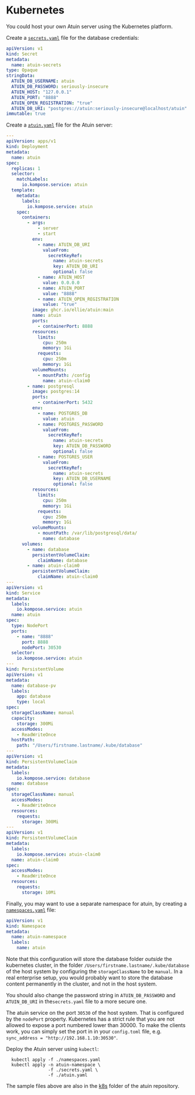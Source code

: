 # Kubernetes

You could host your own Atuin server using the Kubernetes platform.

Create a [`secrets.yaml`](../../../k8s/secrets.yaml) file for the database credentials:

```yaml
apiVersion: v1
kind: Secret
metadata:
  name: atuin-secrets
type: Opaque
stringData:
  ATUIN_DB_USERNAME: atuin
  ATUIN_DB_PASSWORD: seriously-insecure
  ATUIN_HOST: "127.0.0.1"
  ATUIN_PORT: "8888"
  ATUIN_OPEN_REGISTRATION: "true"
  ATUIN_DB_URI: "postgres://atuin:seriously-insecure@localhost/atuin"
immutable: true
```

Create a [`atuin.yaml`](../../../k8s/atuin.yaml) file for the Atuin server:

```yaml
---
apiVersion: apps/v1
kind: Deployment
metadata:
  name: atuin
spec:
  replicas: 1
  selector:
    matchLabels:
      io.kompose.service: atuin
  template:
    metadata:
      labels:
        io.kompose.service: atuin
    spec:
      containers:
        - args:
            - server
            - start
          env:
            - name: ATUIN_DB_URI
              valueFrom:
                secretKeyRef:
                  name: atuin-secrets
                  key: ATUIN_DB_URI
                  optional: false
            - name: ATUIN_HOST
              value: 0.0.0.0
            - name: ATUIN_PORT
              value: "8888"
            - name: ATUIN_OPEN_REGISTRATION
              value: "true"
          image: ghcr.io/ellie/atuin:main
          name: atuin
          ports:
            - containerPort: 8888
          resources:
            limits:
              cpu: 250m
              memory: 1Gi
            requests:
              cpu: 250m
              memory: 1Gi
          volumeMounts:
            - mountPath: /config
              name: atuin-claim0
        - name: postgresql
          image: postgres:14
          ports:
            - containerPort: 5432
          env:
            - name: POSTGRES_DB
              value: atuin
            - name: POSTGRES_PASSWORD
              valueFrom:
                secretKeyRef:
                  name: atuin-secrets
                  key: ATUIN_DB_PASSWORD
                  optional: false
            - name: POSTGRES_USER
              valueFrom:
                secretKeyRef:
                  name: atuin-secrets
                  key: ATUIN_DB_USERNAME
                  optional: false
          resources:
            limits:
              cpu: 250m
              memory: 1Gi
            requests:
              cpu: 250m
              memory: 1Gi
          volumeMounts:
            - mountPath: /var/lib/postgresql/data/
              name: database
      volumes:
        - name: database
          persistentVolumeClaim:
            claimName: database
        - name: atuin-claim0
          persistentVolumeClaim:
            claimName: atuin-claim0
---
apiVersion: v1
kind: Service
metadata:
  labels:
    io.kompose.service: atuin
  name: atuin
spec:
  type: NodePort
  ports:
    - name: "8888"
      port: 8888
      nodePort: 30530
  selector:
    io.kompose.service: atuin
---
kind: PersistentVolume
apiVersion: v1
metadata:
  name: database-pv
  labels:
    app: database
    type: local
spec:
  storageClassName: manual
  capacity:
    storage: 300Mi
  accessModes:
    - ReadWriteOnce
  hostPath:
    path: "/Users/firstname.lastname/.kube/database"
---
apiVersion: v1
kind: PersistentVolumeClaim
metadata:
  labels:
    io.kompose.service: database
  name: database
spec:
  storageClassName: manual
  accessModes:
    - ReadWriteOnce
  resources:
    requests:
      storage: 300Mi
---
apiVersion: v1
kind: PersistentVolumeClaim
metadata:
  labels:
    io.kompose.service: atuin-claim0
  name: atuin-claim0
spec:
  accessModes:
    - ReadWriteOnce
  resources:
    requests:
      storage: 10Mi
```

Finally, you may want to use a separate namespace for atuin, by creating a [`namespaces.yaml`](../../../k8s/namespaces.yaml) file:

```yaml
apiVersion: v1
kind: Namespace
metadata:
  name: atuin-namespace
  labels:
    name: atuin
```

Note that this configuration will store the database folder _outside_ the kubernetes cluster, in the folder `/Users/firstname.lastname/.kube/database` of the host system by configuring the `storageClassName` to be `manual`. In a real enterprise setup, you would probably want to store the database content permanently in the cluster, and not in the host system.

You should also change the password string in `ATUIN_DB_PASSWORD` and `ATUIN_DB_URI` in the`secrets.yaml` file to a more secure one.

The atuin service on the port `30530` of the host system. That is configured by the `nodePort` property. Kubernetes has a strict rule that you are not allowed to expose a port numbered lower than 30000. To make the clients work, you can simply set the port in in your `config.toml` file, e.g. `sync_address = "http://192.168.1.10:30530"`.

Deploy the Atuin server using `kubectl`:

```shell
  kubectl apply -f ./namespaces.yaml
  kubectl apply -n atuin-namespace \
                -f ./secrets.yaml \
                -f ./atuin.yaml
```

The sample files above are also in the [k8s](../../../k8s/) folder of the atuin repository.
